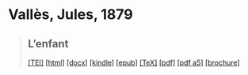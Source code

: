 # Vallès, Jules, 1879

> ## L’enfant
>  <a title="Source XML/TEI" class="mime48 tei" href="https://hurlus.github.io/tei/valles1879_enfant.xml">[TEI]</a>  <a title="HTML une page" class="mime48 html" href="https://hurlus.github.io/valles1879_enfant/valles1879_enfant.html">[html]</a>  <a title="Bureautique (LibreOffice, MS.Word)" class="mime48 docx" href="https://hurlus.github.io/valles1879_enfant/valles1879_enfant.docx">[docx]</a>  <a title="Amazon.kindle" class="mime48 mobi" href="https://hurlus.github.io/valles1879_enfant/valles1879_enfant.mobi">[kindle]</a>  <a title="EPUB, pour liseuses et téléphones" class="mime48 epub" href="https://hurlus.github.io/valles1879_enfant/valles1879_enfant.epub">[epub]</a>  <a title="LaTeX" class="mime48 tex" href="https://hurlus.github.io/valles1879_enfant/valles1879_enfant.tex">[TeX]</a>  <a title="PDF à imprimer, A4 2 colonnes" class="mime48 pdf" href="https://hurlus.github.io/valles1879_enfant/valles1879_enfant.pdf">[pdf]</a>  <a title="PDF à lire, A5 une colonne" class="mime48 a5" href="https://hurlus.github.io/valles1879_enfant/valles1879_enfant_a5.pdf">[pdf a5]</a>  <a title="Brochure à agrafer, pdf imposé pour imprimante recto/verso" class="mime48 brochure" href="https://hurlus.github.io/valles1879_enfant/valles1879_enfant_brochure.pdf">[brochure]</a> 
